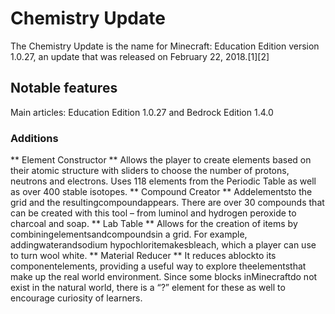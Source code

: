 # Chemistry Update
The Chemistry Update is the name for Minecraft: Education Edition version 1.0.27, an update that was released on February 22, 2018.[1][2]

## Notable features
Main articles: Education Edition 1.0.27 and Bedrock Edition 1.4.0
### Additions
** Element Constructor **
Allows the player to create elements based on their atomic structure with sliders to choose the number of protons, neutrons and electrons.
Uses 118 elements from the Periodic Table as well as over 400 stable isotopes.
** Compound Creator **
Addelementsto the grid and the resultingcompoundappears.
There are over 30 compounds that can be created with this tool – from luminol and hydrogen peroxide to charcoal and soap.
** Lab Table **
Allows for the creation of items by combiningelementsandcompoundsin a grid.
For example, addingwaterandsodium hypochloritemakesbleach, which a player can use to turn wool white.
** Material Reducer **
It reduces ablockto its componentelements, providing a useful way to explore theelementsthat make up the real world environment.
Since some blocks inMinecraftdo not exist in the natural world, there is a “?” element for these as well to encourage curiosity of learners.

